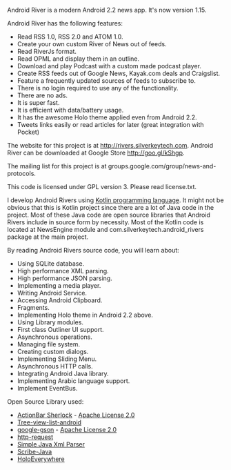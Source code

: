 Android River is a modern Android 2.2 news app. It's now version 1.15.

Android River has the following features:
- Read RSS 1.0, RSS 2.0 and ATOM 1.0.
- Create your own custom River of News out of feeds.
- Read RiverJs format.
- Read OPML and display them in an outline.
- Download and play Podcast with a custom made podcast player.
- Create RSS feeds out of Google News, Kayak.com deals and Craigslist.
- Feature a frequently updated sources of feeds to subscribe to.
- There is no login required to use any of the functionality.
- There are no ads.
- It is super fast.
- It is efficient with data/battery usage.
- It has the awesome Holo theme applied even from Android 2.2.
- Tweets links easily or read articles for later (great integration with Pocket)

The website for this project is at http://rivers.silverkeytech.com. Android River can be downloaded at Google Store http://goo.gl/kShgp.

The mailing list for this project is at groups.google.com/group/news-and-protocols.

This code is licensed under GPL version 3. Please read license.txt.

I develop Android Rivers using <a href="http://kotlin.jetbrains.org/">Kotlin programming language</a>. It might not be
obvious that this is Kotlin project since there are a lot of Java code in the project. Most of these Java code are open source
libraries that Android Rivers include in source form by necessity. Most of the Kotlin code is located at NewsEngine module and
com.silverkeytech.android_rivers package at the main project.

By reading Android Rivers source code, you will learn about:

* Using SQLite database.
* High performance XML parsing.
* High performance JSON parsing.
* Implementing a media player.
* Writing Android Service.
* Accessing Android Clipboard.
* Fragments.
* Implementing Holo theme in Android 2.2 above.
* Using Library modules.
* First class Outliner UI support.
* Asynchronous operations.
* Managing file system.
* Creating custom dialogs.
* Implementing Sliding Menu.
* Asynchronous HTTP calls.
* Integrating Android Java library.
* Implementing Arabic language support.
* Implement EventBus.

Open Source Library used:
* [ActionBar Sherlock](http://actionbarsherlock.com/) - [Apache License 2.0](http://www.apache.org/licenses/LICENSE-2.0)
* [Tree-view-list-android](http://code.google.com/p/tree-view-list-android/)
* [google-gson](http://code.google.com/p/google-gson/) - [Apache License 2.0](http://www.apache.org/licenses/LICENSE-2.0)
* [http-request](https://github.com/kevinsawicki/http-request)
* [Simple Java Xml Parser](https://github.com/thebuzzmedia/simple-java-xml-parser)
* [Scribe-Java](https://github.com/fernandezpablo85/scribe-java)
* [HoloEverywhere](https://github.com/ChristopheVersieux/HoloEverywhere)